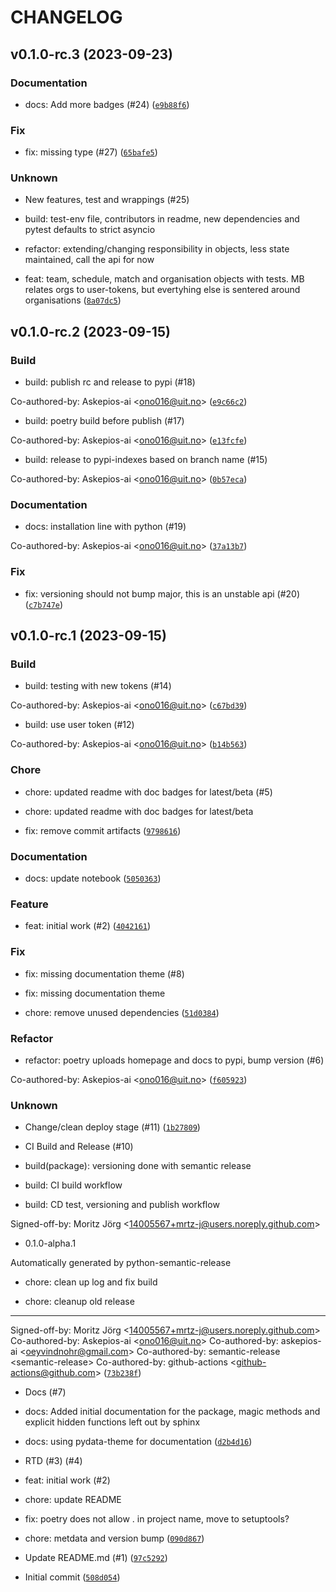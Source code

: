 # CHANGELOG



## v0.1.0-rc.3 (2023-09-23)

### Documentation

* docs: Add more badges (#24) ([`e9b88f6`](https://github.com/Askepios-ai/masterblaster.py/commit/e9b88f6eadc8824b52845aef2704ceba3dc4e49f))

### Fix

* fix: missing type (#27) ([`65bafe5`](https://github.com/Askepios-ai/masterblaster.py/commit/65bafe5af1ce65f501e968b5d9abf592140b818e))

### Unknown

* New features, test and wrappings (#25)

* build: test-env file, contributors in readme, new dependencies and pytest defaults to strict asyncio

* refactor: extending/changing responsibility in objects, less state maintained, call the api for now

* feat: team, schedule, match and organisation objects with tests. MB relates orgs to user-tokens, but evertyhing else is sentered around organisations ([`8a07dc5`](https://github.com/Askepios-ai/masterblaster.py/commit/8a07dc5de7757d10465f4aa396de3bca396bf1eb))


## v0.1.0-rc.2 (2023-09-15)

### Build

* build: publish rc and release to pypi (#18)

Co-authored-by: Askepios-ai &lt;ono016@uit.no&gt; ([`e9c66c2`](https://github.com/Askepios-ai/masterblaster.py/commit/e9c66c2238954b23032dacfff6161324d8c08eb5))

* build: poetry build before publish (#17)

Co-authored-by: Askepios-ai &lt;ono016@uit.no&gt; ([`e13fcfe`](https://github.com/Askepios-ai/masterblaster.py/commit/e13fcfe7fc945d49a3a9e78c18105a7b5a3914c5))

* build: release to pypi-indexes based on branch name (#15)

Co-authored-by: Askepios-ai &lt;ono016@uit.no&gt; ([`0b57eca`](https://github.com/Askepios-ai/masterblaster.py/commit/0b57eca7507060fb1066e8d52255e320a4438aca))

### Documentation

* docs: installation line with python (#19)

Co-authored-by: Askepios-ai &lt;ono016@uit.no&gt; ([`37a13b7`](https://github.com/Askepios-ai/masterblaster.py/commit/37a13b7ef6d806f2b6012f971bc41c1a80b3f2d1))

### Fix

* fix: versioning should not bump major, this is an unstable api (#20) ([`c7b747e`](https://github.com/Askepios-ai/masterblaster.py/commit/c7b747ed7ccdc1f56442db5acaf8714d0eb7033c))


## v0.1.0-rc.1 (2023-09-15)

### Build

* build: testing with new tokens (#14)

Co-authored-by: Askepios-ai &lt;ono016@uit.no&gt; ([`c67bd39`](https://github.com/Askepios-ai/masterblaster.py/commit/c67bd39587815d165d31bc0a31feb47f2287cf1c))

* build: use user token (#12)

Co-authored-by: Askepios-ai &lt;ono016@uit.no&gt; ([`b14b563`](https://github.com/Askepios-ai/masterblaster.py/commit/b14b5637f925f74bc43246dd7bbb90241aa2a7ca))

### Chore

* chore: updated readme with doc badges for latest/beta (#5)

* chore: updated readme with doc badges for latest/beta

* fix: remove commit artifacts ([`9798616`](https://github.com/Askepios-ai/masterblaster.py/commit/9798616996706648e6469ac83d0e95b193ab20b1))

### Documentation

* docs: update notebook ([`5050363`](https://github.com/Askepios-ai/masterblaster.py/commit/5050363d463f8f60ded6518f4f82f92fd4cd8a4a))

### Feature

* feat: initial work (#2) ([`4042161`](https://github.com/Askepios-ai/masterblaster.py/commit/404216178055d5b3ada6197a66d5133840668d3d))

### Fix

* fix: missing documentation theme (#8)

* fix: missing documentation theme

* chore: remove unused dependencies ([`51d0384`](https://github.com/Askepios-ai/masterblaster.py/commit/51d0384ae5b0ef0a874fa737aea6e1580581b2aa))

### Refactor

* refactor: poetry uploads homepage and docs to pypi, bump version (#6)

Co-authored-by: Askepios-ai &lt;ono016@uit.no&gt; ([`f605923`](https://github.com/Askepios-ai/masterblaster.py/commit/f605923653520a1832e675f5a66b032fa1ec1fdf))

### Unknown

* Change/clean deploy stage (#11) ([`1b27809`](https://github.com/Askepios-ai/masterblaster.py/commit/1b27809b74b84382f0239693700254e63a5ddc6d))

* CI Build and Release (#10)

* build(package): versioning done with semantic release

* build: CI build workflow

* build: CD test, versioning and publish workflow

Signed-off-by: Moritz Jörg &lt;14005567+mrtz-j@users.noreply.github.com&gt;

* 0.1.0-alpha.1

Automatically generated by python-semantic-release

* chore: clean up log and fix build

* chore: cleanup old release

---------

Signed-off-by: Moritz Jörg &lt;14005567+mrtz-j@users.noreply.github.com&gt;
Co-authored-by: Askepios-ai &lt;ono016@uit.no&gt;
Co-authored-by: askepios-ai &lt;oeyvindnohr@gmail.com&gt;
Co-authored-by: semantic-release &lt;semantic-release&gt;
Co-authored-by: github-actions &lt;github-actions@github.com&gt; ([`73b238f`](https://github.com/Askepios-ai/masterblaster.py/commit/73b238f7adc4181c867c8cf93f8f211d50edd1c7))

* Docs (#7)

* docs: Added initial documentation for the package, magic methods and explicit hidden functions left out by sphinx

* docs: using pydata-theme for documentation ([`d2b4d16`](https://github.com/Askepios-ai/masterblaster.py/commit/d2b4d168d19a7856a0e0915e4fd13d1df8d2770b))

* RTD (#3) (#4)

* feat: initial work (#2)

* chore: update README

* fix: poetry does not allow . in project name, move to setuptools?

* chore: metdata and version bump ([`090d867`](https://github.com/Askepios-ai/masterblaster.py/commit/090d867ee9b713d20a6a8f6127ed24f0d1a6d242))

* Update README.md (#1) ([`97c5292`](https://github.com/Askepios-ai/masterblaster.py/commit/97c52928b5a4804952b64704f5731c7d386e66e0))

* Initial commit ([`508d054`](https://github.com/Askepios-ai/masterblaster.py/commit/508d054d787a51c77f4f9daba100ea1399f1f1c6))
